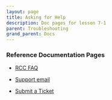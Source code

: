 ```yaml
---
layout: page
title: Asking for Help
description: Doc pages for lesson 7-1
parent: Troubleshooting
grand_parent: Docs
---
```


### Reference Documentation Pages

- <a href="https://servicecenter.fsu.edu/s/topic/0TO1U000000Ybo0WAC/high-performance-computing"> RCC FAQ </a>

- [Support email](mailto:support@rcc.fsu.edu)

- [Submit a Ticket](https://servicecenter.fsu.edu/s/report-a-problem?_gl=1*1u0r2ff*_ga*MTcyNjk0NzU1Mi4xNjk1MjM0NDIz*_ga_XFX3EXLKCC*MTcwNzcxNjI1OC4zMy4xLjE3MDc3MTYyNzQuNDQuMC4w)
